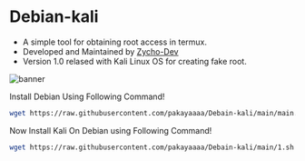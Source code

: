 # Debian-kali

- A simple tool for obtaining root access in termux.
- Developed and Maintained by <a href=https://t.me/Zycho_66>Zycho-Dev</a>
- Version 1.0 relased with Kali Linux OS for creating fake root.

![banner](https://telegra.ph/file/5a9850bd8a063f597c626.jpg)


Install Debian Using Following Command!
```bash
wget https://raw.githubusercontent.com/pakayaaaa/Debain-kali/main/main.sh ; bash main.sh
```

Now Install Kali On Debian using Following Command!
```bash
wget https://raw.githubusercontent.com/pakayaaaa/Debain-kali/main/1.sh ; bash 1.sh
```
